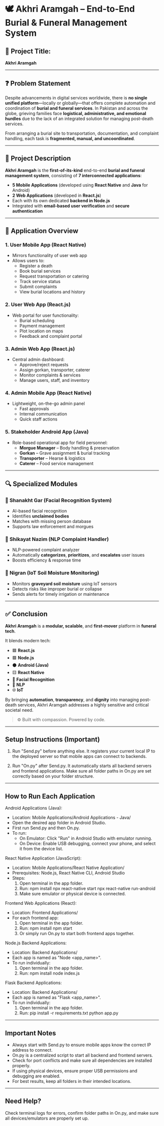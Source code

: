 # 🕊️ Akhri Aramgah – End-to-End Burial & Funeral Management System

## 📌 Project Title:
**Akhri Aramgah**

---

## ❓ Problem Statement

Despite advancements in digital services worldwide, there is **no single unified platform**—locally or globally—that offers complete automation and coordination of **burial and funeral services**. In Pakistan and across the globe, grieving families face **logistical, administrative, and emotional hurdles** due to the lack of an integrated solution for managing post-death services.

From arranging a burial site to transportation, documentation, and complaint handling, each task is **fragmented, manual, and uncoordinated**.

---

## 📘 Project Description

**Akhri Aramgah** is the **first-of-its-kind** end-to-end **burial and funeral management system**, consisting of **7 interconnected applications**:

- **5 Mobile Applications** (developed using **React Native** and **Java** for Android)
- **2 Web Applications** (developed in **React.js**)
- Each with its own dedicated **backend in Node.js**
- Integrated with **email-based user verification** and **secure authentication**

---

## 📱 Application Overview

### 1. **User Mobile App** (React Native)
- Mirrors functionality of user web app
- Allows users to:
  - Register a death
  - Book burial services
  - Request transportation or catering
  - Track service status
  - Submit complaints
  - View burial locations and history

### 2. **User Web App** (React.js)
- Web portal for user functionality:
  - Burial scheduling
  - Payment management
  - Plot location on maps
  - Feedback and complaint portal

### 3. **Admin Web App** (React.js)
- Central admin dashboard:
  - Approve/reject requests
  - Assign gorkan, transporter, caterer
  - Monitor complaints & services
  - Manage users, staff, and inventory

### 4. **Admin Mobile App** (React Native)
- Lightweight, on-the-go admin panel
  - Fast approvals
  - Internal communication
  - Quick staff actions

### 5. **Stakeholder Android App** (Java)
- Role-based operational app for field personnel:
  - **Morgue Manager** – Body handling & preservation
  - **Gorkan** – Grave assignment & burial tracking
  - **Transporter** – Hearse & logistics
  - **Caterer** – Food service management

---

## 🔍 Specialized Modules

### 📸 **Shanakht Gar (Facial Recognition System)**
- AI-based facial recognition
- Identifies **unclaimed bodies**
- Matches with missing person database
- Supports law enforcement and morgues

### 🧠 **Shikayat Nazim (NLP Complaint Handler)**
- NLP-powered complaint analyzer
- Automatically **categorizes**, **prioritizes**, and **escalates** user issues
- Boosts efficiency & response time

### 🌱 **Nigran (IoT Soil Moisture Monitoring)**
- Monitors **graveyard soil moisture** using IoT sensors
- Detects risks like improper burial or collapse
- Sends alerts for timely irrigation or maintenance

---

## ✅ Conclusion

**Akhri Aramgah** is a **modular, scalable**, and **first-mover** platform in **funeral tech**.

It blends modern tech:
- 🟦 **React.js**
- 🟩 **Node.js**
- ⚫ **Android (Java)**
- 🟨 **React Native**
- 🤖 **Facial Recognition**
- 🧠 **NLP**
- 🌐 **IoT**

By bringing **automation**, **transparency**, and **dignity** into managing post-death services, Akhri Aramgah addresses a highly sensitive and critical societal need.

> ⚙️ Built with compassion. Powered by code.

--------------------------------------------------

Setup Instructions (Important)
------------------------------

1. Run "Send.py" before anything else. It registers your current local IP to the deployed server so that mobile apps can connect to backends.

2. Run "On.py" after Send.py. It automatically starts all backend servers and frontend applications.
   Make sure all folder paths in On.py are set correctly based on your folder structure.

--------------------------------------------------

How to Run Each Application
---------------------------

Android Applications (Java):
- Location: Mobile Applications/Android Applications - Java/
- Open the desired app folder in Android Studio.
- First run Send.py and then On.py.
- To run:
  - On Emulator: Click "Run" in Android Studio with emulator running.
  - On Device: Enable USB debugging, connect your phone, and select it from the device list.

React Native Application (JavaScript):
- Location: Mobile Applications/React Native Application/
- Prerequisites: Node.js, React Native CLI, Android Studio
- Steps:
  1. Open terminal in the app folder.
  2. Run:
     npm install
     npx react-native start
     npx react-native run-android
  3. Make sure emulator or physical device is connected.

Frontend Web Applications (React):
- Location: Frontend Applications/
- For each frontend app:
  1. Open terminal in the app folder.
  2. Run:
     npm install
     npm start
  3. Or simply run On.py to start both frontend apps together.

Node.js Backend Applications:
- Location: Backend Applications/
- Each app is named as "Node <app_name>".
- To run individually:
  1. Open terminal in the app folder.
  2. Run:
     npm install
     node index.js

Flask Backend Applications:
- Location: Backend Applications/
- Each app is named as "Flask <app_name>".
- To run individually:
  1. Open terminal in the app folder.
  2. Run:
     pip install -r requirements.txt
     python app.py

--------------------------------------------------

Important Notes
---------------

- Always start with Send.py to ensure mobile apps know the correct IP address to connect.
- On.py is a centralized script to start all backend and frontend servers.
- Check for port conflicts and make sure all dependencies are installed properly.
- If using physical devices, ensure proper USB permissions and debugging are enabled.
- For best results, keep all folders in their intended locations.

--------------------------------------------------

Need Help?
----------
Check terminal logs for errors, confirm folder paths in On.py, and make sure all devices/emulators are properly set up.
